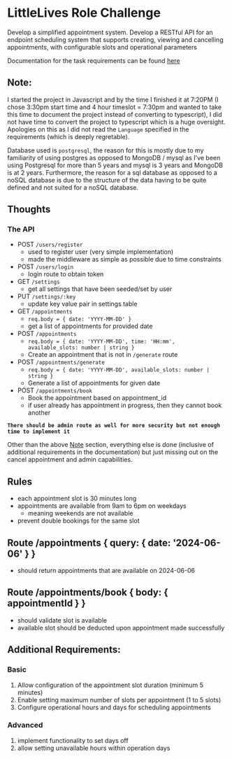 # LittleLives Role Challenge
Develop a simplified appointment system. Develop a RESTful API for an endpoint scheduling system that supports creating, viewing and cancelling appointments, with configurable slots and operational parameters

Documentation for the task requirements can be found [here](https://docs.google.com/document/d/1fdzbEFDwJGPjBx_hQTvwRKe-KcO8vbr2Pqeau5n3PnA/edit)

<a id="note"></a>
## Note:
I started the project in Javascript and by the time I finished it at 7:20PM (I chose 3:30pm start time and 4 hour timeslot = 7:30pm and wanted to take this time to document the project instead of converting to typescript), I did not have time to convert the project to typescript which is a huge oversight. Apologies on this as I did not read the `Language` specified in the requirements (which is deeply regretable).

Database used is `postgresql`, the reason for this is mostly due to my familiarity of using postgres as opposed to MongoDB / mysql as I've been using Postgresql for more than 5 years and mysql is 3 years and MongoDB is at 2 years. Furthermore, the reason for a sql database as opposed to a noSQL database is due to the structure of the data having to be quite defined and not suited for a noSQL database.

## Thoughts
### The API
- POST `/users/register`
    - used to register user (very simple implementation)
    - made the middleware as simple as possible due to time constraints
- POST `/users/login`
    - login route to obtain token
- GET `/settings`
    - get all settings that have been seeded/set by user
- PUT `/settings/:key`
    - update key value pair in settings table
- GET `/appointments`
    - `req.body = { date: 'YYYY-MM-DD' }`
    - get a list of appointments for provided date
- POST `/appointments`
    - `req.body = { date: 'YYYY-MM-DD', time: 'HH:mm', available_slots: number | string }`
    - Create an appointment that is not in `/generate` route
- POST `/appointments/generate`
    - `req.body = { date: 'YYYY-MM-DD', available_slots: number | string }`
    - Generate a list of appointments for given date
- POST `/appointments/book`
    - Book the appointment based on appointment_id
    - if user already has appointment in progress, then they cannot book another

**`There should be admin route as well for more security but not enough time to implement it`**

Other than the above [Note](#note) section, everything else is done (inclusive of additional requirements in the documentation) but just missing out on the cancel appointment and admin capabilities.

## Rules
- each appointment slot is 30 minutes long
- appointments are available from 9am to 6pm on weekdays
    - meaning weekends are not available
- prevent double bookings for the same slot

## Route /appointments { query: { date: '2024-06-06' } }
- should return appointments that are available on 2024-06-06


## Route /appointments/book { body: { appointmentId } }
- should validate slot is available
- available slot should be deducted upon appointment made successfully

## Additional Requirements:
### Basic
1. Allow configuration of the appointment slot duration (minimum 5 minutes)
2. Enable setting maximum number of slots per appointment (1 to 5 slots)
3. Configure operational hours and days for scheduling appointments

### Advanced
1. implement functionality to set days off
2. allow setting unavailable hours within operation days
